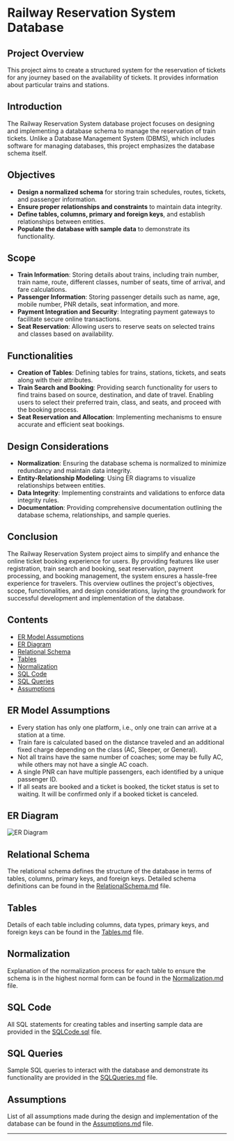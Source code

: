# Railway Reservation System Database

## Project Overview
This project aims to create a structured system for the reservation of tickets for any journey based on the availability of tickets. It provides information about particular trains and stations.

## Introduction
The Railway Reservation System database project focuses on designing and implementing a database schema to manage the reservation of train tickets. Unlike a Database Management System (DBMS), which includes software for managing databases, this project emphasizes the database schema itself.

## Objectives
- **Design a normalized schema** for storing train schedules, routes, tickets, and passenger information.
- **Ensure proper relationships and constraints** to maintain data integrity.
- **Define tables, columns, primary and foreign keys**, and establish relationships between entities.
- **Populate the database with sample data** to demonstrate its functionality.

## Scope
- **Train Information**: Storing details about trains, including train number, train name, route, different classes, number of seats, time of arrival, and fare calculations.
- **Passenger Information**: Storing passenger details such as name, age, mobile number, PNR details, seat information, and more.
- **Payment Integration and Security**: Integrating payment gateways to facilitate secure online transactions.
- **Seat Reservation**: Allowing users to reserve seats on selected trains and classes based on availability.

## Functionalities
- **Creation of Tables**: Defining tables for trains, stations, tickets, and seats along with their attributes.
- **Train Search and Booking**: Providing search functionality for users to find trains based on source, destination, and date of travel. Enabling users to select their preferred train, class, and seats, and proceed with the booking process.
- **Seat Reservation and Allocation**: Implementing mechanisms to ensure accurate and efficient seat bookings.

## Design Considerations
- **Normalization**: Ensuring the database schema is normalized to minimize redundancy and maintain data integrity.
- **Entity-Relationship Modeling**: Using ER diagrams to visualize relationships between entities.
- **Data Integrity**: Implementing constraints and validations to enforce data integrity rules.
- **Documentation**: Providing comprehensive documentation outlining the database schema, relationships, and sample queries.

## Conclusion
The Railway Reservation System project aims to simplify and enhance the online ticket booking experience for users. By providing features like user registration, train search and booking, seat reservation, payment processing, and booking management, the system ensures a hassle-free experience for travelers. This overview outlines the project's objectives, scope, functionalities, and design considerations, laying the groundwork for successful development and implementation of the database.

## Contents
- [ER Model Assumptions](#er-model-assumptions)
- [ER Diagram](#er-diagram)
- [Relational Schema](#relational-schema)
- [Tables](#tables)
- [Normalization](#normalization)
- [SQL Code](#sql-code)
- [SQL Queries](#sql-queries)
- [Assumptions](#assumptions)

## ER Model Assumptions
- Every station has only one platform, i.e., only one train can arrive at a station at a time.
- Train fare is calculated based on the distance traveled and an additional fixed charge depending on the class (AC, Sleeper, or General).
- Not all trains have the same number of coaches; some may be fully AC, while others may not have a single AC coach.
- A single PNR can have multiple passengers, each identified by a unique passenger ID.
- If all seats are booked and a ticket is booked, the ticket status is set to waiting. It will be confirmed only if a booked ticket is canceled.

## ER Diagram
![ER Diagram](er-diagram.png)

## Relational Schema
The relational schema defines the structure of the database in terms of tables, columns, primary keys, and foreign keys. Detailed schema definitions can be found in the [RelationalSchema.md](RelationalSchema.md) file.

## Tables
Details of each table including columns, data types, primary keys, and foreign keys can be found in the [Tables.md](Tables.md) file.

## Normalization
Explanation of the normalization process for each table to ensure the schema is in the highest normal form can be found in the [Normalization.md](Normalization.md) file.

## SQL Code
All SQL statements for creating tables and inserting sample data are provided in the [SQLCode.sql](SQLCode.sql) file.

## SQL Queries
Sample SQL queries to interact with the database and demonstrate its functionality are provided in the [SQLQueries.md](sqlqueries.md) file.

## Assumptions
List of all assumptions made during the design and implementation of the database can be found in the [Assumptions.md](Assumptions.md) file.

---

